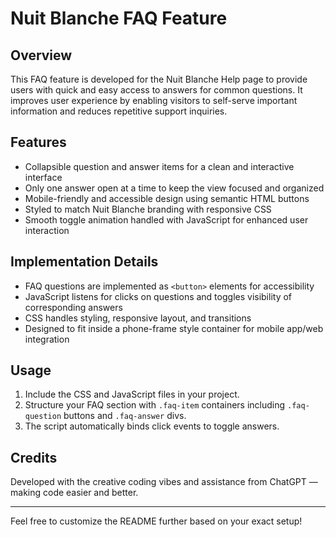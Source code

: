 # Nuit Blanche FAQ Feature

## Overview
This FAQ feature is developed for the Nuit Blanche Help page to provide users with quick and easy access to answers for common questions. It improves user experience by enabling visitors to self-serve important information and reduces repetitive support inquiries.

## Features
- Collapsible question and answer items for a clean and interactive interface
- Only one answer open at a time to keep the view focused and organized
- Mobile-friendly and accessible design using semantic HTML buttons
- Styled to match Nuit Blanche branding with responsive CSS
- Smooth toggle animation handled with JavaScript for enhanced user interaction

## Implementation Details
- FAQ questions are implemented as `<button>` elements for accessibility
- JavaScript listens for clicks on questions and toggles visibility of corresponding answers
- CSS handles styling, responsive layout, and transitions
- Designed to fit inside a phone-frame style container for mobile app/web integration

## Usage
1. Include the CSS and JavaScript files in your project.
2. Structure your FAQ section with `.faq-item` containers including `.faq-question` buttons and `.faq-answer` divs.
3. The script automatically binds click events to toggle answers.

## Credits
Developed with the creative coding vibes and assistance from ChatGPT — making code easier and better.

---

Feel free to customize the README further based on your exact setup!
